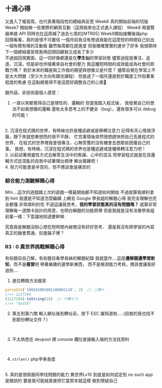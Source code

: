 ## 十週心得
又進入了複習周，也代表著階段性的總結與反思
Week6 真的開始前端的切版
Week7 開始做一些實際的網頁互動（這周結束也正式進入課程）
Week8 用瀏覽器串接 API  同時也在這周補了過去七周的[MTR05]
Week9開始接觸後端php
<br>
回頭看看，真的是很不可置信
一個月前我沒有想過我能在這麼短的時間自己刻出一個有模有樣的互動板
雖然每周都在趕進度
但我確確實實的進步了好多
我很期待下一個總結複習周我再回頭回顧我又成長了多少
<br>
不過說回現實面，這一切好像都還是在**學生似**的學習狀態
儘管過程是專注、追逐、沉浸。但是卻也伴隨著來自社會的壓力
我這種短時間的成效能成為社會的即戰力嗎？
對於未來的職崖與工作我的期望與想像又是什麼？
儘管自覺在學習上不是太大問題（至少大方向有跟住課程）
但是過了一個月還是對於職崖工作抱著某程度的焦慮
在這點總覺得不是這麼好調整自己的心態🤔
<br>

題外話，非技術面個人感受：
1. 一直以來都覺得自己是理性的、邏輯的
但當我踏入程式後，
我發覺自己的想法不如我想像的邏輯
還有太多思考上的不健全（bug），還有很多可以 debug 的可能！
<br>
2. 沉浸在程式碼的世界，有時候也許是種逃避或是移轉注意力
記得有天心情很浮躁，靜下來就想東想西的很不平靜，
忙完事情後突然很想趕快把自己丟進程式的世界，
在程式的世界裡我會很專注，心無旁鶩的沒有機會去想那些困擾自己的事。
我想，有時候，沉浸在程式碼的世界也是種逃避或是種移轉注意力吧！
<br>
3. 以前試著用靈性方式去解答生活中的焦躁、心中的混沌
而學習程式就是在具邏輯方式從混亂的自我中試著理出規律
解出複雜吧！
<br>
4. 努力可能會是辛苦的，但不應該會是痛苦的
<br>

### 綜合能力測驗解題心得
Mm....這次的遊戲跟上次的遊戲一樣最開始都不知道如何開始
不過就算我順利拿到 hint 我還是不知道怎麼繼續
上網去 Google 學長姐的解題心得
我完全理解也完全都懂 非常順利的完
不過這讓我思考，**我的學習狀態真的沒有問題嗎？**
就算非常理解每一道關卡設計的用意，也明白解題的功能原裡
但是我就是沒有法像學長姐前輩一樣：下意識地知道要幹嘛

究竟我是解題沒耐心想在短時間內破關沒有好好思考、
還是我沒有將學習的內容真正的融會貫通、刻進腦子裡？


### R3 : 0 異世界挑戰解題心得
有些題目自己解，有些題目看學長姊的解題紀錄
我就當作....這是**邊解題邊學習新知**，而不是**複習**吧
帶著樂趣的邊學新東西， 而不是檢測能力考核，應該會讓我好過些....


1. 進位轉換方法複習
```js
parseInt('100101001001100001110', 2)  // 二轉十
//=> 1217294
(1217294).toString(18)  // 十轉十八
//=> "bad18"
```

2. 第五到第六關
輸入網址後到轉址前，按下 ESC
誰知道啦.....(目脫的我也找不到那份轉址文件？)
<br>

3. 不太熟悉在 devpool 裡 console 欄位直接輸入值的方法找資料
<br>

4. `strlen()` php字串長度
<br>
5. 真的是很佩服同學找問題的能力
異世界Lv10 到底是如何認定到 no such app 是錯誤的
要是我可能就直接把它當原本就這樣 做到懷疑自己
<br>